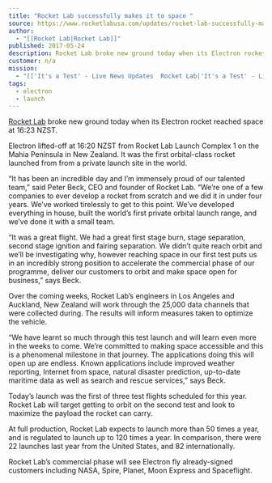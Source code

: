 ```yaml
---
title: "Rocket Lab successfully makes it to space "
source: https://www.rocketlabusa.com/updates/rocket-lab-successfully-makes-it-to-space/
author:
  - "[[Rocket Lab|Rocket Lab]]"
published: 2017-05-24
description: Rocket Lab broke new ground today when its Electron rocket reached space at 16:23 NZST.
customer: n/a
mission:
  - "[['It's a Test' - Live News Updates  Rocket Lab|'It's a Test' - Live News Updates  Rocket Lab]]"
tags:
  - electron
  - launch
---
```

[Rocket Lab](https://www.rocketlabusa.com/) broke new ground today when its Electron rocket reached space at 16:23 NZST.

Electron lifted-off at 16:20 NZST from Rocket Lab Launch Complex 1 on the Mahia Peninsula in New Zealand. It was the first orbital-class rocket launched from from a private launch site in the world.

“It has been an incredible day and I’m immensely proud of our talented team,” said Peter Beck, CEO and founder of Rocket Lab. “We’re one of a few companies to ever develop a rocket from scratch and we did it in under four years. We’ve worked tirelessly to get to this point. We’ve developed everything in house, built the world’s first private orbital launch range, and we’ve done it with a small team.

“It was a great flight. We had a great first stage burn, stage separation, second stage ignition and fairing separation. We didn’t quite reach orbit and we’ll be investigating why, however reaching space in our first test puts us in an incredibly strong position to accelerate the commercial phase of our programme, deliver our customers to orbit and make space open for business,” says Beck.

Over the coming weeks, Rocket Lab’s engineers in Los Angeles and Auckland, New Zealand will work through the 25,000 data channels that were collected during. The results will inform measures taken to optimize the vehicle.

“We have learnt so much through this test launch and will learn even more in the weeks to come. We’re committed to making space accessible and this is a phenomenal milestone in that journey. The applications doing this will open up are endless. Known applications include improved weather reporting, Internet from space, natural disaster prediction, up-to-date maritime data as well as search and rescue services,” says Beck.

Today’s launch was the first of three test flights scheduled for this year. Rocket Lab will target getting to orbit on the second test and look to maximize the payload the rocket can carry.

At full production, Rocket Lab expects to launch more than 50 times a year, and is regulated to launch up to 120 times a year. In comparison, there were 22 launches last year from the United States, and 82 internationally.

Rocket Lab’s commercial phase will see Electron fly already-signed customers including NASA, Spire, Planet, Moon Express and Spaceflight.